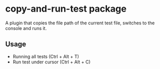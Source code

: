 # copy-and-run-test package

A plugin that copies the file path of the current test file, switches to the console and runs it.

## Usage

* Running all tests (Ctrl + Alt + T)
* Run test under cursor (Ctrl + Alt + C)
